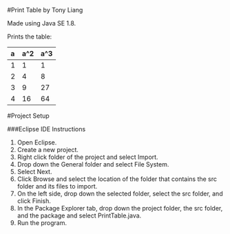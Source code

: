 #Print Table by Tony Liang

Made using Java SE 1.8.

Prints the table:

| a | a^2 | a^3 |
| :--- | :--- | :--- |
| 1 | 1 | 1 |
| 2 | 4 | 8 |
| 3 | 9 | 27 |
| 4 | 16 | 64 |

#Project Setup

###Eclipse IDE Instructions
1. Open Eclipse.
2. Create a new project.
3. Right click folder of the project and select Import.
4. Drop down the General folder and select File System.
5. Select Next.
6. Click Browse and select the location of the folder that contains the src folder and its files to import.
7. On the left side, drop down the selected folder, select the src folder, and click Finish.
8. In the Package Explorer tab, drop down the project folder, the src folder, and the package and select PrintTable.java.
9. Run the program.